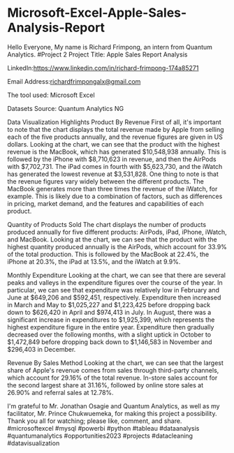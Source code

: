 # Microsoft-Excel-Apple-Sales-Analysis-Report

Hello Everyone, My name is Richard Frimpong, an intern from Quantum Analytics.
#Project 2
Project Title: Apple Sales Report Analysis

LinkedIn:https://www.linkedin.com/in/richard-frimpong-174a85271

Email Address:richardfrimpongalx@gmail.com

The tool used: Microsoft Excel

Datasets Source: Quantum Analytics NG

Data Visualization Highlights
Product By Revenue
First of all, it's important to note that the chart displays the total revenue made by Apple from selling each of the five products annually, and the revenue figures are given in US dollars.
Looking at the chart, we can see that the product with the highest revenue is the MacBook, which has generated $10,548,938 annually. This is followed by the iPhone with $8,710,623 in revenue, and then the AirPods with $7,702,731. The iPad comes in fourth with $5,623,730, and the iWatch has generated the lowest revenue at $3,531,828.
One thing to note is that the revenue figures vary widely between the different products. The MacBook generates more than three times the revenue of the iWatch, for example. This is likely due to a combination of factors, such as differences in pricing, market demand, and the features and capabilities of each product.

Quantity of Products Sold
The chart displays the number of products produced annually for five different products: AirPods, iPad, iPhone, iWatch, and MacBook.
Looking at the chart, we can see that the product with the highest quantity produced annually is the AirPods, which account for 33.9% of the total production. This is followed by the MacBook at 22.4%, the iPhone at 20.3%, the iPad at 13.5%, and the iWatch at 9.9%.

Monthly Expenditure
Looking at the chart, we can see that there are several peaks and valleys in the expenditure figures over the course of the year. In particular, we can see that expenditure was relatively low in February and June at $649,206 and $592,451, respectively. Expenditure then increased in March and May to $1,025,227 and $1,223,425 before dropping back down to $626,420 in April and $974,413 in July.
In August, there was a significant increase in expenditures to $1,925,399, which represents the highest expenditure figure in the entire year. Expenditure then gradually decreased over the following months, with a slight uptick in October to $1,472,849 before dropping back down to $1,146,583 in November and $296,403 in December.

Revenue By Sales Method
Looking at the chart, we can see that the largest share of Apple's revenue comes from sales through third-party channels, which account for 29.16% of the total revenue. In-store sales account for the second largest share at 31.16%, followed by online store sales at 26.90% and referral sales at 12.78%.


I'm grateful to Mr. Jonathan Osagie and Quantum Analytics, as well as my facilitator, Mr. Prince Chukwuemeka, for making this project a possibility. Thank you all for watching; please like, comment, and share.
#microsoftexcel #mysql #powerbi #python #tableau #dataanalysis #quantumanalytics #opportunities2023 #projects #datacleaning #datavisualization
